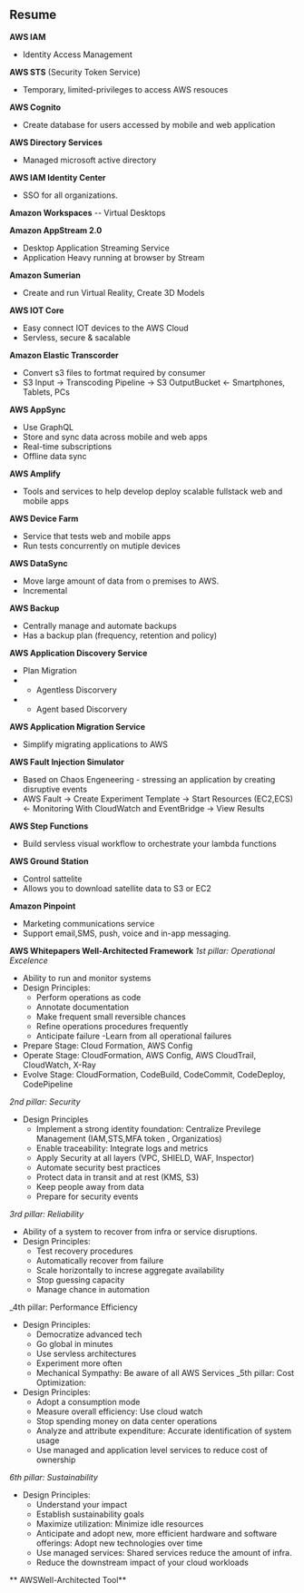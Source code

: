 
## Resume


**AWS IAM**
- Identity Access Management

**AWS STS** (Security Token Service)
- Temporary, limited-privileges to access AWS resouces

**AWS Cognito**
- Create database for users accessed by mobile and web application

**AWS Directory Services**
- Managed microsoft active directory

**AWS IAM Identity Center**
- SSO for all organizations.

**Amazon Workspaces**
-- Virtual Desktops

**Amazon AppStream 2.0**
- Desktop Application Streaming Service
- Application Heavy running at browser by Stream

**Amazon Sumerian**
- Create and run Virtual Reality, Create 3D Models

**AWS IOT Core**
- Easy connect IOT devices to the AWS Cloud
- Servless, secure & sacalable

**Amazon Elastic Transcorder**
- Convert s3 files to fortmat required by consumer
- S3 Input -> Transcoding Pipeline -> S3 OutputBucket <- Smartphones, Tablets, PCs

**AWS AppSync**
- Use GraphQL
- Store and sync data across mobile and web apps
- Real-time subscriptions
- Offline data sync

**AWS Amplify**
- Tools and services to help develop deploy scalable fullstack web and mobile apps

**AWS Device Farm**
- Service that tests web and mobile apps 
- Run tests concurrently on mutiple devices

**AWS DataSync**
- Move large amount of data from o premises to AWS.
- Incremental

**AWS Backup**
- Centrally manage and automate backups
- Has a backup plan (frequency, retention and policy)


**AWS Application Discovery Service**
- Plan Migration
- - Agentless Discorvery
- - Agent based Discorvery

**AWS Application Migration Service**
- Simplify migrating applications to AWS

**AWS Fault Injection Simulator**
- Based on Chaos Engeneering - stressing an application by creating disruptive events
- AWS Fault -> Create Experiment Template -> Start Resources (EC2,ECS) <- Monitoring With CloudWatch and EventBridge -> View Results

**AWS Step Functions**
- Build servless visual workflow to orchestrate your lambda functions

**AWS Ground Station**
- Control sattelite
- Allows you to download satellite data to S3 or EC2

**Amazon Pinpoint**
- Marketing communications service
- Support email,SMS, push, voice and in-app messaging.

**AWS Whitepapers Well-Architected Framework**
_1st pillar: Operational Excelence_
- Ability to run and monitor systems
- Design Principles: 
  - Perform operations as code
  - Annotate documentation
  - Make frequent small reversible chances
  - Refine operations procedures frequently
  - Anticipate failure
  -Learn from all operational failures
- Prepare Stage: Cloud Formation, AWS  Config
- Operate Stage: CloudFormation, AWS Config, AWS CloudTrail, CloudWatch, X-Ray
- Evolve Stage: CloudFormation, CodeBuild, CodeCommit, CodeDeploy, CodePipeline

_2nd pillar: Security_
- Design Principles
  - Implement a strong identity foundation: Centralize Previlege Management (IAM,STS,MFA token , Organizatios)
  - Enable traceability: Integrate logs and metrics
  - Apply Security at all layers (VPC, SHIELD, WAF, Inspector)
  - Automate security best practices
  - Protect data in transit and at rest (KMS, S3)
  - Keep people away from data
  - Prepare for security events

_3rd pillar: Reliability_
- Ability of a system to recover from infra or service disruptions.
- Design Principles:
  - Test recovery procedures
  - Automatically recover from failure
  - Scale horizontally to increse aggregate availability
  - Stop guessing capacity
  - Manage chance in automation

_4th pillar: Performance Efficiency
- Design Principles:
  - Democratize advanced tech
  - Go global in minutes
  - Use servless architectures
  - Experiment more often
  - Mechanical Sympathy: Be aware of all AWS Services
_5th pillar: Cost Optimization:
- Design Principles:
  - Adopt a consumption mode
  - Measure overall efficiency: Use cloud watch
  - Stop spending money on data center operations
  - Analyze and attribute expenditure: Accurate identification of system usage
  - Use managed and application level services to reduce cost of ownership

_6th pillar: Sustainability_
- Design Principles: 
  - Understand your impact 
  - Establish sustainability goals
  - Maximize utilization: Minimize idle resources
  - Anticipate and adopt new, more efficient hardware and software offerings: Adopt new technologies over time
  - Use managed services: Shared services reduce the amount of infra.
  - Reduce the downstream impact of your cloud workloads

** AWSWell-Architected Tool**
